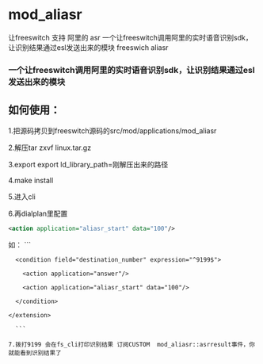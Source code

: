 # mod_aliasr
让freeswitch 支持 阿里的 asr
一个让freeswitch调用阿里的实时语音识别sdk，让识别结果通过esl发送出来的模块
freeswich aliasr
### 一个让freeswitch调用阿里的实时语音识别sdk，让识别结果通过esl发送出来的模块
## 如何使用：
  1.把源码拷贝到freeswitch源码的src/mod/applications/mod_aliasr
  
  2.解压tar zxvf linux.tar.gz
  
  3.export export ld_library_path=刚解压出来的路径
  
  4.make install
  
  5.进入cli
  
  6.再dialplan里配置
  ```xml  
  <action application="aliasr_start" data="100"/>
  ```
  如：
    ```  
   <extension name="echo">
   
      <condition field="destination_number" expression="^9199$">
      
        <action application="answer"/>

        <action application="aliasr_start" data="100"/>  
        
<action application="record_session" data="/tmp/record/${strftime(%Y%m%d_%H%M%S)}_${destination_number}.mp4"/>
        <action application="echo"/>
        
      </condition>
      
    </extension>
    
      ```
      
    7.拨打9199 会在fs_cli打印识别结果 订阅CUSTOM  mod_aliasr::asrresult事件，你就能看到识别结果了
